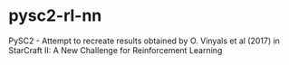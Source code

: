 # pysc2-rl-nn
PySC2 - Attempt to recreate results obtained by O. Vinyals et al (2017) in StarCraft II: A New Challenge for Reinforcement Learning
